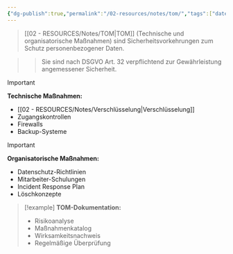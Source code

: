 ```yaml
---
{"dg-publish":true,"permalink":"/02-resources/notes/tom/","tags":["datenschutz/massnahmen","sicherheit/organisatorisch"],"noteIcon":"","updated":"2025-09-16T23:41:26.000+02:00"}
---
```



>[[02 - RESOURCES/Notes/TOM\|TOM]] (Technische und organisatorische Maßnahmen) sind Sicherheitsvorkehrungen zum Schutz personenbezogener Daten.

>>Sie sind nach DSGVO Art. 32 verpflichtend zur Gewährleistung angemessener Sicherheit.

>[!important] 
>**Technische Maßnahmen:**
>- [[02 - RESOURCES/Notes/Verschlüsselung\|Verschlüsselung]]
>- Zugangskontrollen
>- Firewalls
>- Backup-Systeme

>[!important] 
>**Organisatorische Maßnahmen:**
>- Datenschutz-Richtlinien
>- Mitarbeiter-Schulungen
>- Incident Response Plan
>- Löschkonzepte

>[!example] 
>**TOM-Dokumentation:**
>- Risikoanalyse
>- Maßnahmenkatalog
>- Wirksamkeitsnachweis
>- Regelmäßige Überprüfung